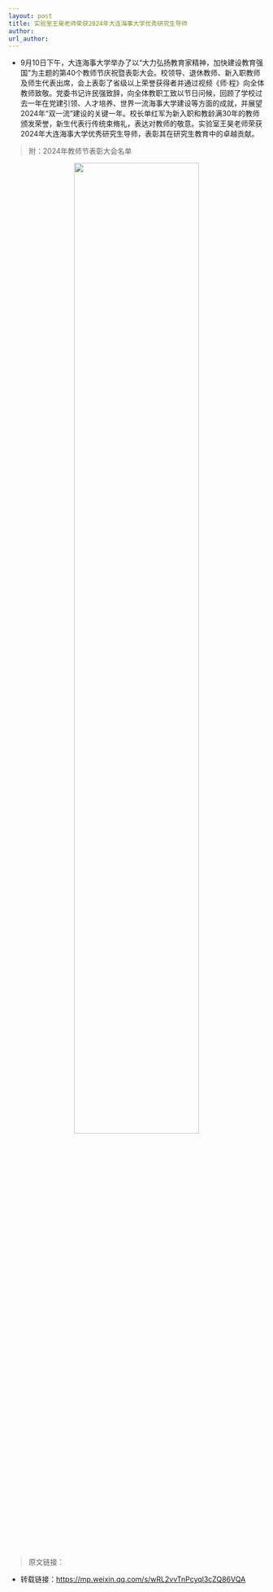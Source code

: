 ```yaml
---
layout: post
title: 实验室王昊老师荣获2024年大连海事大学优秀研究生导师
author: 
url_author: 
---
```


- 9月10日下午，大连海事大学举办了以“大力弘扬教育家精神，加快建设教育强国”为主题的第40个教师节庆祝暨表彰大会。校领导、退休教师、新入职教师及师生代表出席，会上表彰了省级以上荣誉获得者并通过视频《师·程》向全体教师致敬。党委书记许民强致辞，向全体教职工致以节日问候，回顾了学校过去一年在党建引领、人才培养、世界一流海事大学建设等方面的成就，并展望2024年“双一流”建设的关键一年。校长单红军为新入职和教龄满30年的教师颁发荣誉，新生代表行传统束脩礼，表达对教师的敬意。实验室王昊老师荣获2024年大连海事大学优秀研究生导师，表彰其在研究生教育中的卓越贡献。


> 附：2024年教师节表彰大会名单

<p style="text-align:center;" >
<img class="center-block" style="margin:auto; width:70%;" src="/lab_images/news/WA4.jpg" alt=""/>
<b>
</b>
</p>



> 原文链接：

- 转载链接：https://mp.weixin.qq.com/s/wRL2vvTnPcyql3cZQ86VQA
